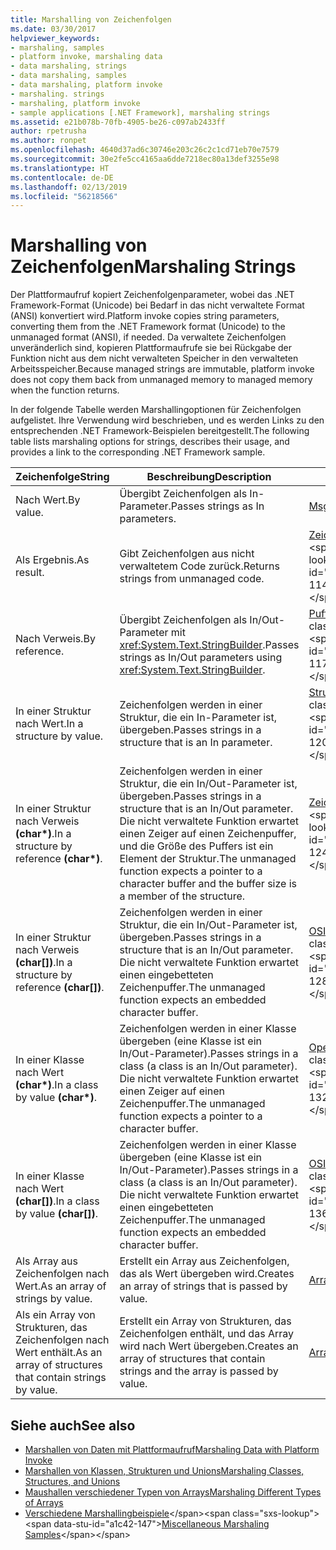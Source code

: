 ```yaml
---
title: Marshalling von Zeichenfolgen
ms.date: 03/30/2017
helpviewer_keywords:
- marshaling, samples
- platform invoke, marshaling data
- data marshaling, strings
- data marshaling, samples
- data marshaling, platform invoke
- marshaling. strings
- marshaling, platform invoke
- sample applications [.NET Framework], marshaling strings
ms.assetid: e21b078b-70fb-4905-be26-c097ab2433ff
author: rpetrusha
ms.author: ronpet
ms.openlocfilehash: 4640d37ad6c30746e203c26c2c1cd71eb70e7579
ms.sourcegitcommit: 30e2fe5cc4165aa6dde7218ec80a13def3255e98
ms.translationtype: HT
ms.contentlocale: de-DE
ms.lasthandoff: 02/13/2019
ms.locfileid: "56218566"
---
```

# <a name="marshaling-strings"></a><span data-ttu-id="a1c42-102">Marshalling von Zeichenfolgen</span><span class="sxs-lookup"><span data-stu-id="a1c42-102">Marshaling Strings</span></span>
<span data-ttu-id="a1c42-103">Der Plattformaufruf kopiert Zeichenfolgenparameter, wobei das .NET Framework-Format (Unicode) bei Bedarf in das nicht verwaltete Format (ANSI) konvertiert wird.</span><span class="sxs-lookup"><span data-stu-id="a1c42-103">Platform invoke copies string parameters, converting them from the .NET Framework format (Unicode) to the unmanaged format (ANSI), if needed.</span></span> <span data-ttu-id="a1c42-104">Da verwaltete Zeichenfolgen unveränderlich sind, kopieren Plattformaufrufe sie bei Rückgabe der Funktion nicht aus dem nicht verwalteten Speicher in den verwalteten Arbeitsspeicher.</span><span class="sxs-lookup"><span data-stu-id="a1c42-104">Because managed strings are immutable, platform invoke does not copy them back from unmanaged memory to managed memory when the function returns.</span></span>  
  
 <span data-ttu-id="a1c42-105">In der folgende Tabelle werden Marshallingoptionen für Zeichenfolgen aufgelistet. Ihre Verwendung wird beschrieben, und es werden Links zu den entsprechenden .NET Framework-Beispielen bereitgestellt.</span><span class="sxs-lookup"><span data-stu-id="a1c42-105">The following table lists marshaling options for strings, describes their usage, and provides a link to the corresponding .NET Framework sample.</span></span>  
  
|<span data-ttu-id="a1c42-106">Zeichenfolge</span><span class="sxs-lookup"><span data-stu-id="a1c42-106">String</span></span>|<span data-ttu-id="a1c42-107">Beschreibung</span><span class="sxs-lookup"><span data-stu-id="a1c42-107">Description</span></span>|<span data-ttu-id="a1c42-108">Beispiel</span><span class="sxs-lookup"><span data-stu-id="a1c42-108">Sample</span></span>|  
|------------|-----------------|------------|  
|<span data-ttu-id="a1c42-109">Nach Wert.</span><span class="sxs-lookup"><span data-stu-id="a1c42-109">By value.</span></span>|<span data-ttu-id="a1c42-110">Übergibt Zeichenfolgen als In-Parameter.</span><span class="sxs-lookup"><span data-stu-id="a1c42-110">Passes strings as In parameters.</span></span>|[<span data-ttu-id="a1c42-111">MsgBox</span><span class="sxs-lookup"><span data-stu-id="a1c42-111">MsgBox</span></span>](msgbox-sample.md)|  
|<span data-ttu-id="a1c42-112">Als Ergebnis.</span><span class="sxs-lookup"><span data-stu-id="a1c42-112">As result.</span></span>|<span data-ttu-id="a1c42-113">Gibt Zeichenfolgen aus nicht verwaltetem Code zurück.</span><span class="sxs-lookup"><span data-stu-id="a1c42-113">Returns strings from unmanaged code.</span></span>|<span data-ttu-id="a1c42-114">[Zeichenfolgen](https://docs.microsoft.com/previous-versions/dotnet/netframework-4.0/e765dyyy(v=vs.100))</span><span class="sxs-lookup"><span data-stu-id="a1c42-114">[Strings](https://docs.microsoft.com/previous-versions/dotnet/netframework-4.0/e765dyyy(v=vs.100))</span></span>|  
|<span data-ttu-id="a1c42-115">Nach Verweis.</span><span class="sxs-lookup"><span data-stu-id="a1c42-115">By reference.</span></span>|<span data-ttu-id="a1c42-116">Übergibt Zeichenfolgen als In/Out-Parameter mit <xref:System.Text.StringBuilder>.</span><span class="sxs-lookup"><span data-stu-id="a1c42-116">Passes strings as In/Out parameters using <xref:System.Text.StringBuilder>.</span></span>|<span data-ttu-id="a1c42-117">[Puffer](https://docs.microsoft.com/previous-versions/dotnet/netframework-4.0/x3txb6xc(v=vs.100))</span><span class="sxs-lookup"><span data-stu-id="a1c42-117">[Buffers](https://docs.microsoft.com/previous-versions/dotnet/netframework-4.0/x3txb6xc(v=vs.100))</span></span>|  
|<span data-ttu-id="a1c42-118">In einer Struktur nach Wert.</span><span class="sxs-lookup"><span data-stu-id="a1c42-118">In a structure by value.</span></span>|<span data-ttu-id="a1c42-119">Zeichenfolgen werden in einer Struktur, die ein In-Parameter ist, übergeben.</span><span class="sxs-lookup"><span data-stu-id="a1c42-119">Passes strings in a structure that is an In parameter.</span></span>|<span data-ttu-id="a1c42-120">[Strukturen](https://docs.microsoft.com/previous-versions/dotnet/netframework-4.0/eadtsekz(v=vs.100))</span><span class="sxs-lookup"><span data-stu-id="a1c42-120">[Structs](https://docs.microsoft.com/previous-versions/dotnet/netframework-4.0/eadtsekz(v=vs.100))</span></span>|  
|<span data-ttu-id="a1c42-121">In einer Struktur nach Verweis **(char\*)**.</span><span class="sxs-lookup"><span data-stu-id="a1c42-121">In a structure by reference **(char\*)**.</span></span>|<span data-ttu-id="a1c42-122">Zeichenfolgen werden in einer Struktur, die ein In/Out-Parameter ist, übergeben.</span><span class="sxs-lookup"><span data-stu-id="a1c42-122">Passes strings in a structure that is an In/Out parameter.</span></span> <span data-ttu-id="a1c42-123">Die nicht verwaltete Funktion erwartet einen Zeiger auf einen Zeichenpuffer, und die Größe des Puffers ist ein Element der Struktur.</span><span class="sxs-lookup"><span data-stu-id="a1c42-123">The unmanaged function expects a pointer to a character buffer and the buffer size is a member of the structure.</span></span>|<span data-ttu-id="a1c42-124">[Zeichenfolgen](https://docs.microsoft.com/previous-versions/dotnet/netframework-4.0/e765dyyy(v=vs.100))</span><span class="sxs-lookup"><span data-stu-id="a1c42-124">[Strings](https://docs.microsoft.com/previous-versions/dotnet/netframework-4.0/e765dyyy(v=vs.100))</span></span>|  
|<span data-ttu-id="a1c42-125">In einer Struktur nach Verweis **(char[])**.</span><span class="sxs-lookup"><span data-stu-id="a1c42-125">In a structure by reference **(char[])**.</span></span>|<span data-ttu-id="a1c42-126">Zeichenfolgen werden in einer Struktur, die ein In/Out-Parameter ist, übergeben.</span><span class="sxs-lookup"><span data-stu-id="a1c42-126">Passes strings in a structure that is an In/Out parameter.</span></span> <span data-ttu-id="a1c42-127">Die nicht verwaltete Funktion erwartet einen eingebetteten Zeichenpuffer.</span><span class="sxs-lookup"><span data-stu-id="a1c42-127">The unmanaged function expects an embedded character buffer.</span></span>|<span data-ttu-id="a1c42-128">[OSInfo](https://docs.microsoft.com/previous-versions/dotnet/netframework-4.0/795sy883(v=vs.100))</span><span class="sxs-lookup"><span data-stu-id="a1c42-128">[OSInfo](https://docs.microsoft.com/previous-versions/dotnet/netframework-4.0/795sy883(v=vs.100))</span></span>|  
|<span data-ttu-id="a1c42-129">In einer Klasse nach Wert **(char\*)**.</span><span class="sxs-lookup"><span data-stu-id="a1c42-129">In a class by value **(char\*)**.</span></span>|<span data-ttu-id="a1c42-130">Zeichenfolgen werden in einer Klasse übergeben (eine Klasse ist ein In/Out-Parameter).</span><span class="sxs-lookup"><span data-stu-id="a1c42-130">Passes strings in a class (a class is an In/Out parameter).</span></span> <span data-ttu-id="a1c42-131">Die nicht verwaltete Funktion erwartet einen Zeiger auf einen Zeichenpuffer.</span><span class="sxs-lookup"><span data-stu-id="a1c42-131">The unmanaged function expects a pointer to a character buffer.</span></span>|<span data-ttu-id="a1c42-132">[OpenFileDlg](https://docs.microsoft.com/previous-versions/dotnet/netframework-4.0/w5tyztk9(v=vs.100))</span><span class="sxs-lookup"><span data-stu-id="a1c42-132">[OpenFileDlg](https://docs.microsoft.com/previous-versions/dotnet/netframework-4.0/w5tyztk9(v=vs.100))</span></span>|  
|<span data-ttu-id="a1c42-133">In einer Klasse nach Wert **(char[])**.</span><span class="sxs-lookup"><span data-stu-id="a1c42-133">In a class by value **(char[])**.</span></span>|<span data-ttu-id="a1c42-134">Zeichenfolgen werden in einer Klasse übergeben (eine Klasse ist ein In/Out-Parameter).</span><span class="sxs-lookup"><span data-stu-id="a1c42-134">Passes strings in a class (a class is an In/Out parameter).</span></span> <span data-ttu-id="a1c42-135">Die nicht verwaltete Funktion erwartet einen eingebetteten Zeichenpuffer.</span><span class="sxs-lookup"><span data-stu-id="a1c42-135">The unmanaged function expects an embedded character buffer.</span></span>|<span data-ttu-id="a1c42-136">[OSInfo](https://docs.microsoft.com/previous-versions/dotnet/netframework-4.0/795sy883(v=vs.100))</span><span class="sxs-lookup"><span data-stu-id="a1c42-136">[OSInfo](https://docs.microsoft.com/previous-versions/dotnet/netframework-4.0/795sy883(v=vs.100))</span></span>|  
|<span data-ttu-id="a1c42-137">Als Array aus Zeichenfolgen nach Wert.</span><span class="sxs-lookup"><span data-stu-id="a1c42-137">As an array of strings by value.</span></span>|<span data-ttu-id="a1c42-138">Erstellt ein Array aus Zeichenfolgen, das als Wert übergeben wird.</span><span class="sxs-lookup"><span data-stu-id="a1c42-138">Creates an array of strings that is passed by value.</span></span>|[<span data-ttu-id="a1c42-139">Arrays</span><span class="sxs-lookup"><span data-stu-id="a1c42-139">Arrays</span></span>](marshaling-different-types-of-arrays.md)|  
|<span data-ttu-id="a1c42-140">Als ein Array von Strukturen, das Zeichenfolgen nach Wert enthält.</span><span class="sxs-lookup"><span data-stu-id="a1c42-140">As an array of structures that contain strings by value.</span></span>|<span data-ttu-id="a1c42-141">Erstellt ein Array von Strukturen, das Zeichenfolgen enthält, und das Array wird nach Wert übergeben.</span><span class="sxs-lookup"><span data-stu-id="a1c42-141">Creates an array of structures that contain strings and the array is passed by value.</span></span>|[<span data-ttu-id="a1c42-142">Arrays</span><span class="sxs-lookup"><span data-stu-id="a1c42-142">Arrays</span></span>](marshaling-different-types-of-arrays.md)|  
  
## <a name="see-also"></a><span data-ttu-id="a1c42-143">Siehe auch</span><span class="sxs-lookup"><span data-stu-id="a1c42-143">See also</span></span>
- [<span data-ttu-id="a1c42-144">Marshallen von Daten mit Plattformaufruf</span><span class="sxs-lookup"><span data-stu-id="a1c42-144">Marshaling Data with Platform Invoke</span></span>](marshaling-data-with-platform-invoke.md)
- [<span data-ttu-id="a1c42-145">Marshallen von Klassen, Strukturen und Unions</span><span class="sxs-lookup"><span data-stu-id="a1c42-145">Marshaling Classes, Structures, and Unions</span></span>](marshaling-classes-structures-and-unions.md)
- [<span data-ttu-id="a1c42-146">Maushallen verschiedener Typen von Arrays</span><span class="sxs-lookup"><span data-stu-id="a1c42-146">Marshaling Different Types of Arrays</span></span>](marshaling-different-types-of-arrays.md)
- <span data-ttu-id="a1c42-147">[Verschiedene Marshallingbeispiele](https://docs.microsoft.com/previous-versions/dotnet/netframework-4.0/ss9sb93t(v=vs.100))</span><span class="sxs-lookup"><span data-stu-id="a1c42-147">[Miscellaneous Marshaling Samples](https://docs.microsoft.com/previous-versions/dotnet/netframework-4.0/ss9sb93t(v=vs.100))</span></span>
